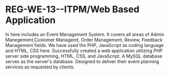 # REG-WE-13--ITPM/Web Based Application
In here includes an Event Management System. 
It covers all areas of Admin Manegement,Customer Managemt, Order Management, Review, Feedback Management fields. 
We have used the PHP, JavaScript as coding language and HTML, CSS here. 
Successfully created a web application utilizing PHP server side programming, HTML, CSS, and JavaScript. A MySQL database serves as the server's database. Designed to deliver their event planning services as requested by clients.
